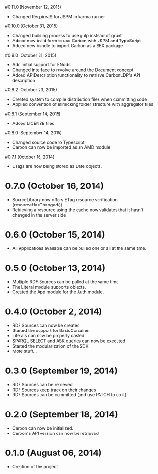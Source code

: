 #0.11.0 (November 12, 2015)
* Changed RequireJS for JSPM in karma runner

#0.10.0 (October 31, 2015)
* Changed building process to use gulp instead of grunt
* Added new build form to use Carbon with JSPM and TypeScript
* Added new bundle to import Carbon as a SFX package

#0.9.0 (October 31, 2015)
* Add initial support for BNods
* Changed interface to revolve around the Document concept
* Added APIDescription functionality to retrieve CarbonLDP's API description

#0.8.2 (October 23, 2015)
* Created system to compile distribution files when committing code
* Applied convention of mimicking folder structure with aggregator files

#0.8.1 (September 14, 2015)
* Added LICENSE files

#0.8.0 (September 14, 2015)
* Changed source code to Typescript
* Carbon can now be imported as an AMD module

#0.7.1 (October 16, 2014)
* ETags are now being stored as Date objects.
# 0.7.0 (October 16, 2014)
* SourceLibrary now offers ETag resource verification (resourceHasChanged())
* Retrieving a resource using the cache now validates that it hasn't changed in the server side
# 0.6.0 (October 15, 2014)
* All Applications available can be pulled one or all at the same time.
# 0.5.0 (October 13, 2014)
* Multiple RDF Sources can be pulled at the same time.
* The Literal module supports objects.
* Created the App module for the Auth module.
# 0.4.0 (October 2, 2014)
* RDF Sources can now be created
* Started the support for BasicContainer
* Literals can now be properly casted
* SPARQL SELECT and ASK queries can now be executed
* Started the modularization of the SDK
* More stuff...

# 0.3.0 (September 19, 2014)
* RDF Sources can be retrieved
* RDF Sources keep track on their changes
* RDF Sources can be committed (and use PATCH to do it)
# 0.2.0 (September 18, 2014)
* Carbon can now be initialized.
* Carbon's API version can now be retrieved.
# 0.1.0 (August 06, 2014)
* Creation of the project